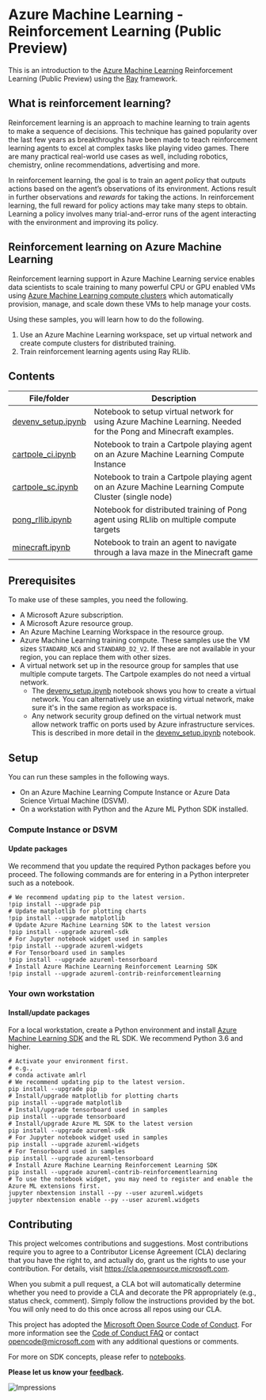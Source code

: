 
# Azure Machine Learning - Reinforcement Learning (Public Preview)

<!-- 
Guidelines on README format: https://review.docs.microsoft.com/help/onboard/admin/samples/concepts/readme-template?branch=master

Guidance on onboarding samples to docs.microsoft.com/samples: https://review.docs.microsoft.com/help/onboard/admin/samples/process/onboarding?branch=master

Taxonomies for products and languages: https://review.docs.microsoft.com/new-hope/information-architecture/metadata/taxonomies?branch=master
-->

This is an introduction to the [Azure Machine Learning](https://docs.microsoft.com/en-us/azure/machine-learning/service/) Reinforcement Learning (Public Preview) using the [Ray](https://github.com/ray-project/ray/) framework.

## What is reinforcement learning?

Reinforcement learning is an approach to machine learning to train agents to make a sequence of decisions.  This technique has gained popularity over the last few years as breakthroughs have been made to teach reinforcement learning agents to excel at complex tasks like playing video games.  There are many practical real-world use cases as well, including robotics, chemistry, online recommendations, advertising and more.

In reinforcement learning, the goal is to train an agent *policy* that outputs actions based on the agent’s observations of its environment.  Actions result in further observations and *rewards* for taking the actions.  In reinforcement learning, the full reward for policy actions may take many steps to obtain.  Learning a policy involves many trial-and-error runs of the agent interacting with the environment and improving its policy. 

## Reinforcement learning on Azure Machine Learning

Reinforcement learning support in Azure Machine Learning service enables data scientists to scale training to many powerful CPU or GPU enabled VMs using [Azure Machine Learning compute clusters](https://docs.microsoft.com/en-us/azure/machine-learning/how-to-set-up-training-targets#amlcompute) which automatically provision, manage, and scale down these VMs to help manage your costs.

Using these samples, you will learn how to do the following.

1. Use an Azure Machine Learning workspace, set up virtual network and create compute clusters for distributed training.
2. Train reinforcement learning agents using Ray RLlib.

## Contents

| File/folder       | Description                                |
|-------------------|--------------------------------------------|
| [devenv_setup.ipynb](setup/devenv_setup.ipynb) | Notebook to setup virtual network for using Azure Machine Learning.  Needed for the Pong and Minecraft examples. |
| [cartpole_ci.ipynb](cartpole-on-compute-instance/cartpole_ci.ipynb)  | Notebook to train a Cartpole playing agent on an Azure Machine Learning Compute Instance |
| [cartpole_sc.ipynb](cartpole-on-single-compute/cartpole_sc.ipynb)  | Notebook to train a Cartpole playing agent on an Azure Machine Learning Compute Cluster (single node) |
| [pong_rllib.ipynb](atari-on-distributed-compute/pong_rllib.ipynb)   | Notebook for distributed training of Pong agent using RLlib on multiple compute targets |
| [minecraft.ipynb](minecraft-on-distributed-compute/minecraft.ipynb)   | Notebook to train an agent to navigate through a lava maze in the Minecraft game |

## Prerequisites

To make use of these samples, you need the following.

* A Microsoft Azure subscription.
* A Microsoft Azure resource group.
* An Azure Machine Learning Workspace in the resource group.
* Azure Machine Learning training compute. These samples use the VM sizes `STANDARD_NC6` and `STANDARD_D2_V2`.  If these are not available in your region,
you can replace them with other sizes.
* A virtual network set up in the resource group for samples that use multiple compute targets.  The Cartpole examples do not need a virtual network.
  * The [devenv_setup.ipynb](setup/devenv_setup.ipynb) notebook shows you how to create a virtual network. You can alternatively use an existing virtual network, make sure it's in the same region as workspace is.
  * Any network security group defined on the virtual network must allow network traffic on ports used by Azure infrastructure services. This is described in more detail in the [devenv_setup.ipynb](setup/devenv_setup.ipynb) notebook.


## Setup

You can run these samples in the following ways.

* On an Azure Machine Learning Compute Instance or Azure Data Science Virtual Machine (DSVM).
* On a workstation with Python and the Azure ML Python SDK installed.

### Compute Instance or DSVM
#### Update packages


We recommend that you update the required Python packages before you proceed. The following commands are for entering in a Python interpreter such as a notebook.

```shell
# We recommend updating pip to the latest version.
!pip install --upgrade pip
# Update matplotlib for plotting charts
!pip install --upgrade matplotlib
# Update Azure Machine Learning SDK to the latest version
!pip install --upgrade azureml-sdk
# For Jupyter notebook widget used in samples
!pip install --upgrade azureml-widgets
# For Tensorboard used in samples
!pip install --upgrade azureml-tensorboard
# Install Azure Machine Learning Reinforcement Learning SDK
!pip install --upgrade azureml-contrib-reinforcementlearning
```

### Your own workstation
#### Install/update packages

For a local workstation, create a Python environment and install [Azure Machine Learning SDK](https://docs.microsoft.com/en-us/python/api/overview/azure/ml/install?view=azure-ml-py) and the RL SDK. We recommend Python 3.6 and higher.

```shell
# Activate your environment first.
# e.g.,
# conda activate amlrl
# We recommend updating pip to the latest version.
pip install --upgrade pip
# Install/upgrade matplotlib for plotting charts
pip install --upgrade matplotlib
# Install/upgrade tensorboard used in samples
pip install --upgrade tensorboard
# Install/upgrade Azure ML SDK to the latest version
pip install --upgrade azureml-sdk
# For Jupyter notebook widget used in samples
pip install --upgrade azureml-widgets
# For Tensorboard used in samples
pip install --upgrade azureml-tensorboard
# Install Azure Machine Learning Reinforcement Learning SDK
pip install --upgrade azureml-contrib-reinforcementlearning
# To use the notebook widget, you may need to register and enable the Azure ML extensions first.
jupyter nbextension install --py --user azureml.widgets
jupyter nbextension enable --py --user azureml.widgets
```

## Contributing

This project welcomes contributions and suggestions.  Most contributions require you to agree to a
Contributor License Agreement (CLA) declaring that you have the right to, and actually do, grant us
the rights to use your contribution. For details, visit https://cla.opensource.microsoft.com.

When you submit a pull request, a CLA bot will automatically determine whether you need to provide
a CLA and decorate the PR appropriately (e.g., status check, comment). Simply follow the instructions
provided by the bot. You will only need to do this once across all repos using our CLA.

This project has adopted the [Microsoft Open Source Code of Conduct](https://opensource.microsoft.com/codeofconduct/).
For more information see the [Code of Conduct FAQ](https://opensource.microsoft.com/codeofconduct/faq/) or
contact [opencode@microsoft.com](mailto:opencode@microsoft.com) with any additional questions or comments.

For more on SDK concepts, please refer to [notebooks](https://github.com/Azure/MachineLearningNotebooks).

**Please let us know your [feedback](https://github.com/Azure/MachineLearningNotebooks/labels/Reinforcement%20Learning).**

 

![Impressions](https://PixelServer20190423114238.azurewebsites.net/api/impressions/MachineLearningNotebooks/how-to-use-azureml/reinforcement-learning/README.png)